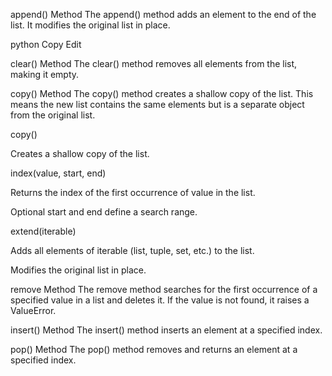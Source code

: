append() Method
The append() method adds an element to the end of the list. It modifies the original list in place.

python
Copy
Edit
 
 clear() Method
The clear() method removes all elements from the list, making it empty.

copy() Method
The copy() method creates a shallow copy of the list. This means the new list contains the same elements but is a separate object from the original list.

copy()

Creates a shallow copy of the list.

index(value, start, end)

Returns the index of the first occurrence of value in the list.

Optional start and end define a search range.

extend(iterable)

Adds all elements of iterable (list, tuple, set, etc.) to the list.

Modifies the original list in place.

remove Method
The remove method searches for the first occurrence of a specified value in a list and deletes it. If the value is not found, it raises a ValueError.

insert() Method
The insert() method inserts an element at a specified index.

pop() Method
The pop() method removes and returns an element at a specified index.

